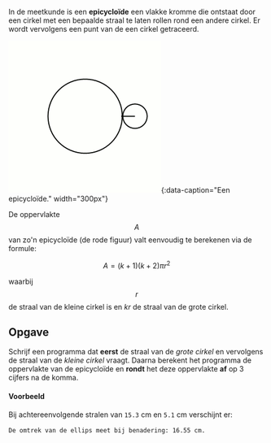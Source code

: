 In de meetkunde is een **epicycloïde** een vlakke kromme die ontstaat door een cirkel met een bepaalde straal te laten rollen rond een andere cirkel. Er wordt vervolgens een punt van de een cirkel getraceerd.

![Een epicycloïde.](media/epicycloidk3.gif "Een epicycloïde."){:data-caption="Een epicycloïde." width="300px"}

De oppervlakte $$A$$ van zo'n epicycloïde (de rode figuur) valt eenvoudig te berekenen via de formule:

$$
    A = (k+1)(k+2)\pi r^2
$$

waarbij $$r$$ de straal van de kleine cirkel is en $kr$ de straal van de grote cirkel. 

## Opgave
Schrijf een programma dat **eerst** de straal van de *grote cirkel* en vervolgens de straal van de *kleine cirkel* vraagt. Daarna berekent het programma de oppervlakte van de epicycloïde en **rondt** het deze oppervlakte **af** op 3 cijfers na de komma.

#### Voorbeeld
Bij achtereenvolgende stralen van `15.3` cm en `5.1` cm verschijnt er:

```
De omtrek van de ellips meet bij benadering: 16.55 cm.
```